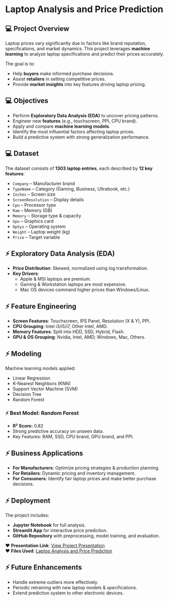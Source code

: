 #  Laptop Analysis and Price Prediction  

## 💻 Project Overview  
Laptop prices vary significantly due to factors like brand reputation, specifications, and market dynamics. This project leverages **machine learning** to analyze laptop specifications and predict their prices accurately.  

The goal is to:  
- Help **buyers** make informed purchase decisions.  
- Assist **retailers** in setting competitive prices.  
- Provide **market insights** into key features driving laptop pricing.  


## 💻 Objectives  
- Perform **Exploratory Data Analysis (EDA)** to uncover pricing patterns.  
- Engineer new **features** (e.g., touchscreen, PPI, CPU brand).  
- Apply and compare **machine learning models**.  
- Identify the most influential factors affecting laptop prices.  
- Build a predictive system with strong generalization performance.  


## 💻 Dataset  
The dataset consists of **1303 laptop entries**, each described by **12 key features**:  

- `Company` – Manufacturer brand  
- `TypeName` – Category (Gaming, Business, Ultrabook, etc.)  
- `Inches` – Screen size  
- `ScreenResolution` – Display details  
- `Cpu` – Processor type  
- `Ram` – Memory (GB)  
- `Memory` – Storage type & capacity  
- `Gpu` – Graphics card  
- `OpSys` – Operating system  
- `Weight` – Laptop weight (kg)  
- `Price` – Target variable  


## ⚡ Exploratory Data Analysis (EDA)  
- **Price Distribution**: Skewed, normalized using log transformation.  
- **Key Drivers**:  
  - Apple & MSI laptops are premium.  
  - Gaming & Workstation laptops are most expensive.  
  - Mac OS devices command higher prices than Windows/Linux.  


## ⚡ Feature Engineering  
- **Screen Features**: Touchscreen, IPS Panel, Resolution (X & Y), PPI.  
- **CPU Grouping**: Intel i3/i5/i7, Other Intel, AMD.  
- **Memory Features**: Split into HDD, SSD, Hybrid, Flash.  
- **GPU & OS Grouping**: Nvidia, Intel, AMD; Windows, Mac, Others.  


## ⚡ Modeling  
Machine learning models applied:  
- Linear Regression  
- K-Nearest Neighbors (KNN)  
- Support Vector Machine (SVM)  
- Decision Tree  
- Random Forest  

### ⚡ Best Model: Random Forest  
- **R² Score:** 0.82  
- Strong predictive accuracy on unseen data.  
- Key Features: RAM, SSD, CPU brand, GPU brand, and PPI.  


## ⚡ Business Applications  
- **For Manufacturers**: Optimize pricing strategies & production planning.  
- **For Retailers**: Dynamic pricing and inventory management.  
- **For Consumers**: Identify fair laptop prices and make better purchase decisions.  


## ⚡ Deployment  
The project includes:  
- **Jupyter Notebook** for full analysis.  
- **Streamlit App** for interactive price prediction.  
- **GitHub Repository** with preprocessing, model training, and evaluation.  

❤️ **Presentation Link**: [View Project Presentation](./P1.pptx)  
❤️ **Files Used**: [Laptop Analysis and Price Prediction]([https://github.com/abhbaty/Laptop-Analysis-and-Price-Prediction](https://1drv.ms/p/c/6bbfef19ea5efc48/EUrEJk6WpyhGtWXTFWTDyckBrGT0FYqX0kBNTE3JNSS44Q?e=tDZog3))  


## ⚡ Future Enhancements  
- Handle extreme outliers more effectively.  
- Periodic retraining with new laptop models & specifications.  
- Extend prediction system to other electronic devices.  
